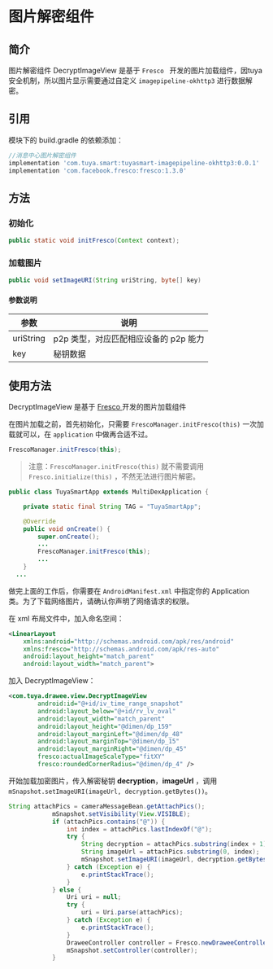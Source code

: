 # 图片解密组件 



## 简介

图片解密组件 DecryptImageView 是基于 `Fresco ` 开发的图片加载组件，因tuya安全机制，所以图片显示需要通过自定义 `imagepipeline-okhttp3` 进行数据解密。



## 引用
模块下的 build.gradle 的依赖添加：

```groovy
//消息中心图片解密组件
implementation 'com.tuya.smart:tuyasmart-imagepipeline-okhttp3:0.0.1'
implementation 'com.facebook.fresco:fresco:1.3.0'
```



## 方法



### 初始化

```java
public static void initFresco(Context context);
```



### 加载图片

```java
public void setImageURI(String uriString, byte[] key)
```

#### 参数说明

| 参数      | 说明                                  |
| --------- | ------------------------------------- |
| uriString | p2p 类型，对应匹配相应设备的 p2p 能力 |
| key       | 秘钥数据                              |



## 使用方法

  DecryptImageView 是基于 [Fresco ](https://www.fresco-cn.org/docs/index.html) 开发的图片加载组件

在图片加载之前，首先初始化，只需要 `FrescoManager.initFresco(this)` 一次加载就可以，在 `application` 中做再合适不过。

```java
FrescoManager.initFresco(this);
```

> 注意：`FrescoManager.initFresco(this)` 就不需要调用 `Fresco.initialize(this)` ，不然无法进行图片解密。

```java
public class TuyaSmartApp extends MultiDexApplication {

    private static final String TAG = "TuyaSmartApp";

    @Override
    public void onCreate() {
        super.onCreate();
        ...
        FrescoManager.initFresco(this);
        ...
    }
  ...
```

做完上面的工作后，你需要在 `AndroidManifest.xml` 中指定你的 Application 类。为了下载网络图片，请确认你声明了网络请求的权限。

在 xml 布局文件中，加入命名空间：

```xml
<LinearLayout
    xmlns:android="http://schemas.android.com/apk/res/android"
    xmlns:fresco="http://schemas.android.com/apk/res-auto"
    android:layout_height="match_parent"
    android:layout_width="match_parent">
```

加入 DecryptImageView：

```xml
<com.tuya.drawee.view.DecryptImageView
        android:id="@+id/iv_time_range_snapshot"
        android:layout_below="@+id/rv_lv_oval"
        android:layout_width="match_parent"
        android:layout_height="@dimen/dp_159"
        android:layout_marginLeft="@dimen/dp_48"
        android:layout_marginTop="@dimen/dp_15"
        android:layout_marginRight="@dimen/dp_45"
        fresco:actualImageScaleType="fitXY"
        fresco:roundedCornerRadius="@dimen/dp_4" />
```

开始加载加密图片，传入解密秘钥 **decryption**，**imageUrl** ，调用 `mSnapshot.setImageURI(imageUrl, decryption.getBytes())`。

```java
String attachPics = cameraMessageBean.getAttachPics();
            mSnapshot.setVisibility(View.VISIBLE);
            if (attachPics.contains("@")) {
                int index = attachPics.lastIndexOf("@");
                try {
                    String decryption = attachPics.substring(index + 1);
                    String imageUrl = attachPics.substring(0, index);
                    mSnapshot.setImageURI(imageUrl, decryption.getBytes());
                } catch (Exception e) {
                    e.printStackTrace();
                }
            } else {
                Uri uri = null;
                try {
                    uri = Uri.parse(attachPics);
                } catch (Exception e) {
                    e.printStackTrace();
                }
                DraweeController controller = Fresco.newDraweeControllerBuilder().setUri(uri).build();
                mSnapshot.setController(controller);
            }
```

